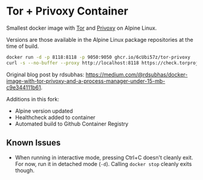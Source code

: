 # Tor + Privoxy Container

Smallest docker image with [Tor](https://www.torproject.org/) and [Privoxy](https://www.privoxy.org/) on Alpine Linux.

Versions are those available in the Alpine Linux package repositories at the time of build.

```sh
docker run -d -p 8118:8118 -p 9050:9050 ghcr.io/6cUbi57z/tor-privoxy
curl -s --no-buffer --proxy http://localhost:8118 https://check.torproject.org
```

Original blog post by rdsubhas: <https://medium.com/@rdsubhas/docker-image-with-tor-privoxy-and-a-process-manager-under-15-mb-c9e344111b61>.

Additions in this fork:

- Alpine version updated
- Healthcheck added to container
- Automated build to Github Container Registry

## Known Issues

- When running in interactive mode, pressing Ctrl+C doesn't cleanly exit. For now, run it in detached mode (`-d`). Calling `docker stop` cleanly exits though.
